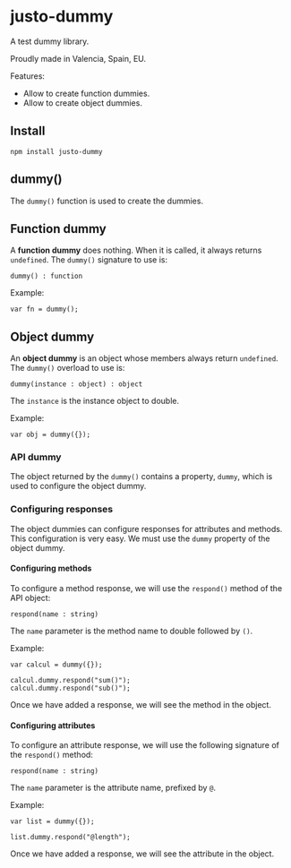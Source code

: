 # justo-dummy

A test dummy library.

Proudly made in Valencia, Spain, EU.

Features:

- Allow to create function dummies.
- Allow to create object dummies.

## Install

`npm install justo-dummy`

## dummy()

The `dummy()` function is used to create the dummies.

## Function dummy

A **function dummy** does nothing. When it is called, it always returns `undefined`.
The `dummy()` signature to use is:

```
dummy() : function
```

Example:

```
var fn = dummy();
```

## Object dummy

An **object dummy** is an object whose members always return `undefined`.
The `dummy()` overload to use is:

```
dummy(instance : object) : object
```

The `instance` is the instance object to double.

Example:

```
var obj = dummy({});
```

### API dummy

The object returned by the `dummy()` contains a property, `dummy`,
which is used to configure the object dummy.

### Configuring responses

The object dummies can configure responses for attributes and methods. This
configuration is very easy. We must use the `dummy` property of the object dummy.

#### Configuring methods

To configure a method response, we will use the `respond()` method of the API object:

```
respond(name : string)
```

The `name` parameter is the method name to double followed by `()`.

Example:

```
var calcul = dummy({});

calcul.dummy.respond("sum()");
calcul.dummy.respond("sub()");
```

Once we have added a response, we will see the method in the object.

#### Configuring attributes

To configure an attribute response, we will use the following signature of the
`respond()` method:

```
respond(name : string)
```

The `name` parameter is the attribute name, prefixed by `@`.

Example:

```
var list = dummy({});

list.dummy.respond("@length");
```

Once we have added a response, we will see the attribute in the object.

